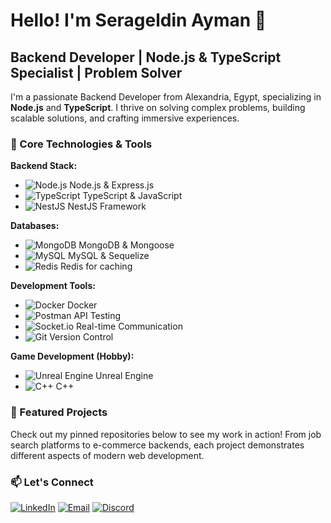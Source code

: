 # Hello! I'm Serageldin Ayman 👋

## Backend Developer | Node.js & TypeScript Specialist | Problem Solver

I'm a passionate Backend Developer from Alexandria, Egypt, specializing in **Node.js** and **TypeScript**. I thrive on solving complex problems, building scalable solutions, and crafting immersive experiences.
### 🔧 Core Technologies & Tools

**Backend Stack:**
- ![Node.js](https://img.shields.io/badge/Node.js-43853D?style=flat&logo=node.js&logoColor=white) Node.js & Express.js
- ![TypeScript](https://img.shields.io/badge/TypeScript-007ACC?style=flat&logo=typescript&logoColor=white) TypeScript & JavaScript
- ![NestJS](https://img.shields.io/badge/NestJS-E0234E?style=flat&logo=nestjs&logoColor=white) NestJS Framework

**Databases:**
- ![MongoDB](https://img.shields.io/badge/MongoDB-4EA94B?style=flat&logo=mongodb&logoColor=white) MongoDB & Mongoose
- ![MySQL](https://img.shields.io/badge/MySQL-00000F?style=flat&logo=mysql&logoColor=white) MySQL & Sequelize
- ![Redis](https://img.shields.io/badge/Redis-DC382D?style=flat&logo=redis&logoColor=white) Redis for caching

**Development Tools:**
- ![Docker](https://img.shields.io/badge/Docker-2496ED?style=flat&logo=docker&logoColor=white) Docker
- ![Postman](https://img.shields.io/badge/Postman-FF6C37?style=flat&logo=postman&logoColor=white) API Testing
- ![Socket.io](https://img.shields.io/badge/Socket.io-black?style=flat&logo=socket.io&badgeColor=010101) Real-time Communication
- ![Git](https://img.shields.io/badge/Git-F05032?style=flat&logo=git&logoColor=white) Version Control

**Game Development (Hobby):**
- ![Unreal Engine](https://img.shields.io/badge/Unreal%20Engine-313131?style=flat&logo=unreal-engine&logoColor=white) Unreal Engine
- ![C++](https://img.shields.io/badge/C++-00599C?style=flat&logo=c%2B%2B&logoColor=white) C++

### 🎯 Featured Projects

Check out my pinned repositories below to see my work in action! From job search platforms to e-commerce backends, each project demonstrates different aspects of modern web development.

### 📫 Let's Connect

[![LinkedIn](https://img.shields.io/badge/LinkedIn-0077B5?style=for-the-badge&logo=linkedin&logoColor=white)](https://linkedin.com/in/serageldin-ayman)
[![Email](https://img.shields.io/badge/Email-D14836?style=for-the-badge&logo=gmail&logoColor=white)](mailto:serag.eldin.ayman9@gmail.com)
[![Discord](https://img.shields.io/badge/Discord-7289DA?style=for-the-badge&logo=discord&logoColor=white)](https://discord.com/users/.1max1.)
